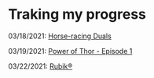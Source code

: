 # Traking my progress

03/18/2021: [Horse-racing Duals](./horse-racing-duals.kt)

03/19/2021: [Power of Thor - Episode 1](./power-of-thor-01.kt)

03/22/2021: [Rubik®](./rubik.kt)
